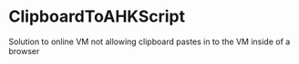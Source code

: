 # ClipboardToAHKScript
Solution to online VM not allowing clipboard pastes in to the VM inside of a browser
